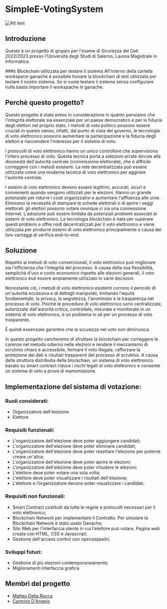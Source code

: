 # SimpleE-VotingSystem
![Alt text](https://user-images.githubusercontent.com/71890086/213729987-aa391592-b952-499f-b708-f02570e0e1e2.png)
## Introduzione
Questo è un progetto di gruppo per l'esame di Sicurezza dei Dati 2022/2023 presso l'Università degli Studi di Salerno, Laurea Magistrale in Informatica.  

###s Blockchain utilizzata per testare il sistema
All'interno della cartella workspace-ganache è possibile trovare la blockchain di test utilizzata per
testare il nostro sistema. Se si vuole testare il sistema senza configurare nulla basta importare il
workspache in ganache.

## Perchè questo progetto? 
Questo progetto è stato preso in considerazione in quanto pensiamo che l'integrità elettorale sia essenziale per un paese democratico e per la fiducia degli elettori nel proprio stato. I metodi di voto politico possono essere cruciali in questo senso, infatti, dal punto di vista del governo, le tecnologie di voto elettronico possono aumentare la partecipazione e la fiducia degli elettori e riaccendere l'interesse per il sistema di voto.

I protocolli di voto elettronico hanno un unico controllore che supervisiona l'intero processo di voto. Questa tecnica porta a selezioni errate dovute alla disonestà dell'autorità centrale (commissione elettorale), che è difficile correggere con i metodi esistenti. La rete decentralizzata può essere utilizzata come una moderna tecnica di voto elettronico per aggirare l'autorità centrale.

I sistemi di voto elettronico devono essere legittimi, accurati, sicuri e convenienti quando vengono utilizzati per le elezioni. Hanno un grande potenziale per ridurre i costi organizzativi e aumentare l'affluenza alle urne. Eliminano la necessità di stampare le schede elettorali o di aprire i seggi elettorali: gli elettori possono votare ovunque ci sia una connessione Internet. L'adozione può essere limitata da potenziali problemi associati ai sistemi di voto elettronico. 
La tecnologia blockchain è nata per superare questi problemi e offre nodi decentralizzati per il voto elettronico e viene utilizzata per produrre sistemi di voto elettronico principalmente a causa dei loro vantaggi di verifica end-to-end.


## Soluzione

Rispetto ai metodi di voto convenzionali, il voto elettronico può migliorare sia l'efficienza che l'integrità del processo. 
A causa della sua flessibilità, semplicità d'uso e costo economico rispetto alle elezioni generali, il voto elettronico èuò essere ampiamente utilizzato in varie decisioni.

Nonostante ciò, i metodi di voto elettronico esistenti corrono il pericolo di un'autorità eccessiva e di dettagli manipolati, limitando l'equità fondamentale, la privacy, la segretezza, l'anonimato e la trasparenza nel processo di voto. Poiché le procedure di voto elettronico sono centralizzate, autorizzate dall'autorità critica, controllate, misurate e monitorate in un sistema di voto elettronico, è un problema in sé per un processo di voto trasparente. 

È quindi essenziale garantire che la sicurezza nel voto non diminuisca. 

In questo progetto cercheremo di sfruttare la blockchain per correggere le carenze nel metodo odierno nelle elezioni e rendere il meccanismo di scrutinio chiaro e accessibile, fermare il voto illegale, rafforzare la protezione dei dati e risultati trasparenti del processo di scrutinio. A causa della struttura distribuita della blockchain, un sistema di voto elettronico basato su smart contract riduce i rischi legati al voto elettronico e consente un sistema di voto a prova di manomissione.

## Implementazione del sistema di votazione:

### Ruoli considerati:
- Organizzatore dell'elezione
- Elettore

### Requisiti funzionali:
- L'organizzatore dell'elezione deve poter aggiungere candidati;
-	L'organizzatore dell'elezione deve poter eliminare candidati;
-	L'organizzatore dell'elezione deve poter resettare l'elezione per poterne creare un'altra;
-	L'organizzatore dell'elezione deve poter aprire le elezioni;
-	L'organizzatore dell'elezione deve poter chiudere le elezioni;
-	L'elettore deve poter votare una sola volta;
-	L'elettore deve poter visualizzare i risultati dell'elezione;
-	L’elettore e l’organizzatore devono poter visualizzare i candidati.


### Requisiti non funzionali:
- Smart Contract costituiti da tutte le regole e protocolli necessari per il voto elettronico;
- Blockchain Network per implementare il Contratto. Per simulare la Blockchain Network è stato usato Ganache;
- Sito Web per l'interfaccia utente in cui l'elettore può votare. Pagina web creata con HTML, CSS e Javascript;
- Gestione dell'access control con openzeppelin;

### Sviluppi futuri:
- Gestione di più elezioni contemporaneamente;
- Miglioramenti interfaccia grafica

## Membri del progetto
- [Matteo Della Rocca](https://github.com/mattdr5)<br />
- [Carmine D'Angelo](https://github.com/Darnxca)<br/>

